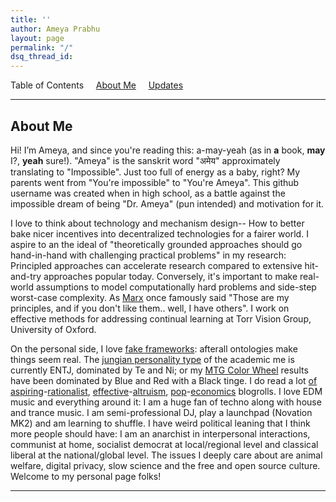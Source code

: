 ```yaml
---
title: ''
author: Ameya Prabhu
layout: page
permalink: "/"
dsq_thread_id:
---
```

Table of Contents     [About Me](#biography)         [Updates](#updates) 

---

## <a name="biography" id="biography"></a>About Me

Hi! I’m Ameya, and since you're reading this: a-may-yeah (as in __a__ book, __may__ I?, __yeah__ sure!). "Ameya" is the sanskrit word "अमेय" approximately translating to "Impossible". Just too full of energy as a baby, right? My parents went from "You're impossible" to "You're Ameya". This github username was created when in high school, as a battle against the impossible dream of being "Dr. Ameya" (pun intended) and motivation for it.

I love to think about technology and mechanism design-- How to better bake nicer incentives into decentralized technologies for a fairer world. I aspire to an the ideal of "theoretically grounded approaches should go hand-in-hand with challenging practical problems" in my research: Principled approaches can accelerate research compared to extensive hit-and-try approaches popular today. Conversely, it's important to make real-world assumptions to model computationally hard problems and side-step worst-case complexity. As [Marx](https://en.wikipedia.org/wiki/Groucho_Marx) once famously said "Those are my principles, and if you don't like them.. well, I have others".  I work on effective methods for addressing continual learning at Torr Vision Group, University of Oxford.

On the personal side, I love [fake frameworks](https://www.lesswrong.com/posts/wDP4ZWYLNj7MGXWiW/in-praise-of-fake-frameworks): afterall ontologies make things seem real. The [jungian personality type](https://slatestarcodex.com/2014/05/27/on-types-of-typologies/) of the academic me is currently ENTJ, dominated by Te and Ni; or my [MTG Color Wheel](https://medium.com/s/story/the-mtg-color-wheel-c9700a7cf36d) results have been dominated by Blue and Red with a Black tinge. I do read a lot [of](https://www.lesswrong.com/) [aspiring](https://slatestarcodex.com/)-[rationalist](http://gwern.net/), [effective](https://forum.effectivealtruism.org/)-[altruism](https://80000hours.org/), [pop](https://marginalrevolution.com/)-[economics](https://www.econtalk.org/) blogrolls. I love EDM music and everything around it: I am a huge fan of techno along with house and trance music. I am semi-professional DJ, play a launchpad (Novation MK2) and am learning to shuffle. I have weird political leaning that I think more people should have: I am an anarchist in interpersonal interactions, communist at home, socialist democrat at local/regional level and classical liberal at the national/global level. The issues I deeply care about are animal welfare, digital privacy, slow science and the free and open source culture. Welcome to my personal page folks!

---
